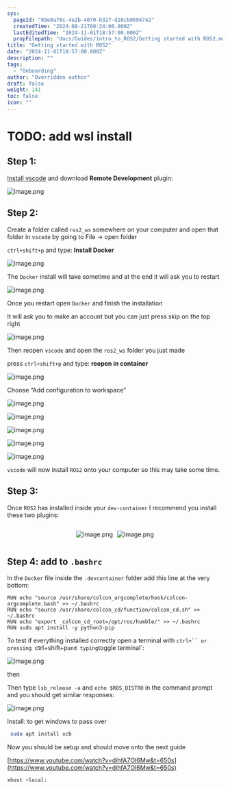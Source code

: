 ```yaml
---
sys:
  pageId: "89e0a78c-4e2b-4070-b327-d28cb0694742"
  createdTime: "2024-08-21T00:24:00.000Z"
  lastEditedTime: "2024-11-01T18:57:00.000Z"
  propFilepath: "docs/Guides/intro_to_ROS2/Getting started with ROS2.md"
title: "Getting started with ROS2"
date: "2024-11-01T18:57:00.000Z"
description: ""
tags:
  - "Onboarding"
author: "Overridden author"
draft: false
weight: 141
toc: false
icon: ""
---
```


# TODO: add wsl install

## Step 1:

[Install vscode](https://code.visualstudio.com/download) and download **Remote Development** plugin:

![image.png](https://prod-files-secure.s3.us-west-2.amazonaws.com/d518164a-d88e-44d1-a4ee-3adb3bd8bce0/efb52993-1881-4a40-b95e-6f020334f022/image.png?X-Amz-Algorithm=AWS4-HMAC-SHA256&X-Amz-Content-Sha256=UNSIGNED-PAYLOAD&X-Amz-Credential=ASIAZI2LB466YZ7GRXPR%2F20250316%2Fus-west-2%2Fs3%2Faws4_request&X-Amz-Date=20250316T070722Z&X-Amz-Expires=3600&X-Amz-Security-Token=IQoJb3JpZ2luX2VjEM%2F%2F%2F%2F%2F%2F%2F%2F%2F%2F%2FwEaCXVzLXdlc3QtMiJIMEYCIQDMYMLIkqODctXW2AtVoPCJTfE1YWfxjVWwVFOKmSly%2BQIhAKXzodp4xZRGJu6h7JM7VuUHT%2BQxbSqC3hPfZPfYfW9kKv8DCCgQABoMNjM3NDIzMTgzODA1IgzLoRKiJ332Csf3s8Uq3APf%2F00LJ5U%2F3YxQCceJWN8PaxMHjMnvrEvl7epBlVr7TfXGPdL9aZE1y3GSLGrBFDx6zNCi859jn555IL2SFxRegxZaoOQ05Nl4LbMvsOhIuS1SSfTRvJhcuTyDlUnIBImRmnNBCKuEfnZo%2BhlMYM0FjaoyI%2BQ65jlvuNM4m8U034%2BdOloh2Mp46DgkMsFv3XIhKWBo8xCPu7ix%2F1lOZTDVUIzwPOYRDnJOyScUhZtAISyclX9kP3oWltSOfUrpyuPCRArnA8Vwu4Z0dlIbhl493pkK9uFB5q46Qed3%2BAHDwbAKYG%2FHUSXDDYa7pY845lbOmGzr91z9rKwdjkE%2BKrGaTNf5Wt%2Fqw2i6RI%2FUZcisiBeSkJJ2ROnGBFU6sH9FHmQx%2B8odWSbFT%2Bw5J92aW8uv3GWZgFn%2Bz7YRme11%2FPHcwFaECfTFXO37647mf3R6npxgfB4MeE3v50jhIbGf65xs0Lq7VgrFHpRxShxUA5hJXVsDsMtKog1hb01yutT0vVYmOcf9e7P3c8mgkk%2Fcptn%2BqlPViQNV6S7ZGNFeSBqwQ3YL2a3%2F4EF93jDC2fLKvVjJBMrwDjdg0c%2BL8Rl32U9eQp00VRoyiZzKui%2ByuU%2BuNyoP7w5%2FmsX3GJdfRTCu6tm%2BBjqkAcFn077O2ykM2c573yWSvexln%2Bwa9k5G%2BmD2dBJviBYYkNy5JeO0eHG2tNLHj%2FGnBuMGTA6L4LCc4zi%2BJABPfBNtHIxTlyrfFLD4%2Bcs2uSAGTdb%2BhSCZa6BtyPtgG%2FqTgjSG85LC%2F%2F1uZYbqWvmY2bNexUnuuI87Pt%2FToYcKC%2B6NGr8bWNu1SeII7O%2F5r%2BWkuO3hxQ6ieYqqJMUKqgyB8hNJoKh6&X-Amz-Signature=7ff3ee682d597a290e577877bcb64f68afc5e52a803c6f485b6a138c181ae7a8&X-Amz-SignedHeaders=host&x-id=GetObject)

## Step 2:

Create a folder called `ros2_ws` somewhere on your computer and open that folder in `vscode` by going to File → open folder 

`ctrl+shift+p` and type: **Install Docker**

![image.png](https://prod-files-secure.s3.us-west-2.amazonaws.com/d518164a-d88e-44d1-a4ee-3adb3bd8bce0/2269dc0e-1cd5-47ff-bceb-c04ad9b2eab0/image.png?X-Amz-Algorithm=AWS4-HMAC-SHA256&X-Amz-Content-Sha256=UNSIGNED-PAYLOAD&X-Amz-Credential=ASIAZI2LB466YZ7GRXPR%2F20250316%2Fus-west-2%2Fs3%2Faws4_request&X-Amz-Date=20250316T070722Z&X-Amz-Expires=3600&X-Amz-Security-Token=IQoJb3JpZ2luX2VjEM%2F%2F%2F%2F%2F%2F%2F%2F%2F%2F%2FwEaCXVzLXdlc3QtMiJIMEYCIQDMYMLIkqODctXW2AtVoPCJTfE1YWfxjVWwVFOKmSly%2BQIhAKXzodp4xZRGJu6h7JM7VuUHT%2BQxbSqC3hPfZPfYfW9kKv8DCCgQABoMNjM3NDIzMTgzODA1IgzLoRKiJ332Csf3s8Uq3APf%2F00LJ5U%2F3YxQCceJWN8PaxMHjMnvrEvl7epBlVr7TfXGPdL9aZE1y3GSLGrBFDx6zNCi859jn555IL2SFxRegxZaoOQ05Nl4LbMvsOhIuS1SSfTRvJhcuTyDlUnIBImRmnNBCKuEfnZo%2BhlMYM0FjaoyI%2BQ65jlvuNM4m8U034%2BdOloh2Mp46DgkMsFv3XIhKWBo8xCPu7ix%2F1lOZTDVUIzwPOYRDnJOyScUhZtAISyclX9kP3oWltSOfUrpyuPCRArnA8Vwu4Z0dlIbhl493pkK9uFB5q46Qed3%2BAHDwbAKYG%2FHUSXDDYa7pY845lbOmGzr91z9rKwdjkE%2BKrGaTNf5Wt%2Fqw2i6RI%2FUZcisiBeSkJJ2ROnGBFU6sH9FHmQx%2B8odWSbFT%2Bw5J92aW8uv3GWZgFn%2Bz7YRme11%2FPHcwFaECfTFXO37647mf3R6npxgfB4MeE3v50jhIbGf65xs0Lq7VgrFHpRxShxUA5hJXVsDsMtKog1hb01yutT0vVYmOcf9e7P3c8mgkk%2Fcptn%2BqlPViQNV6S7ZGNFeSBqwQ3YL2a3%2F4EF93jDC2fLKvVjJBMrwDjdg0c%2BL8Rl32U9eQp00VRoyiZzKui%2ByuU%2BuNyoP7w5%2FmsX3GJdfRTCu6tm%2BBjqkAcFn077O2ykM2c573yWSvexln%2Bwa9k5G%2BmD2dBJviBYYkNy5JeO0eHG2tNLHj%2FGnBuMGTA6L4LCc4zi%2BJABPfBNtHIxTlyrfFLD4%2Bcs2uSAGTdb%2BhSCZa6BtyPtgG%2FqTgjSG85LC%2F%2F1uZYbqWvmY2bNexUnuuI87Pt%2FToYcKC%2B6NGr8bWNu1SeII7O%2F5r%2BWkuO3hxQ6ieYqqJMUKqgyB8hNJoKh6&X-Amz-Signature=e991b84b8175ca4d4c2778e74309f806a2b7916bad2ed8b40989371cc6c888c8&X-Amz-SignedHeaders=host&x-id=GetObject)

The `Docker` install will take sometime and at the end it will ask you to restart

![image.png](https://prod-files-secure.s3.us-west-2.amazonaws.com/d518164a-d88e-44d1-a4ee-3adb3bd8bce0/ed233f78-be33-4b1f-b89c-9c346c0e961e/image.png?X-Amz-Algorithm=AWS4-HMAC-SHA256&X-Amz-Content-Sha256=UNSIGNED-PAYLOAD&X-Amz-Credential=ASIAZI2LB466YZ7GRXPR%2F20250316%2Fus-west-2%2Fs3%2Faws4_request&X-Amz-Date=20250316T070722Z&X-Amz-Expires=3600&X-Amz-Security-Token=IQoJb3JpZ2luX2VjEM%2F%2F%2F%2F%2F%2F%2F%2F%2F%2F%2FwEaCXVzLXdlc3QtMiJIMEYCIQDMYMLIkqODctXW2AtVoPCJTfE1YWfxjVWwVFOKmSly%2BQIhAKXzodp4xZRGJu6h7JM7VuUHT%2BQxbSqC3hPfZPfYfW9kKv8DCCgQABoMNjM3NDIzMTgzODA1IgzLoRKiJ332Csf3s8Uq3APf%2F00LJ5U%2F3YxQCceJWN8PaxMHjMnvrEvl7epBlVr7TfXGPdL9aZE1y3GSLGrBFDx6zNCi859jn555IL2SFxRegxZaoOQ05Nl4LbMvsOhIuS1SSfTRvJhcuTyDlUnIBImRmnNBCKuEfnZo%2BhlMYM0FjaoyI%2BQ65jlvuNM4m8U034%2BdOloh2Mp46DgkMsFv3XIhKWBo8xCPu7ix%2F1lOZTDVUIzwPOYRDnJOyScUhZtAISyclX9kP3oWltSOfUrpyuPCRArnA8Vwu4Z0dlIbhl493pkK9uFB5q46Qed3%2BAHDwbAKYG%2FHUSXDDYa7pY845lbOmGzr91z9rKwdjkE%2BKrGaTNf5Wt%2Fqw2i6RI%2FUZcisiBeSkJJ2ROnGBFU6sH9FHmQx%2B8odWSbFT%2Bw5J92aW8uv3GWZgFn%2Bz7YRme11%2FPHcwFaECfTFXO37647mf3R6npxgfB4MeE3v50jhIbGf65xs0Lq7VgrFHpRxShxUA5hJXVsDsMtKog1hb01yutT0vVYmOcf9e7P3c8mgkk%2Fcptn%2BqlPViQNV6S7ZGNFeSBqwQ3YL2a3%2F4EF93jDC2fLKvVjJBMrwDjdg0c%2BL8Rl32U9eQp00VRoyiZzKui%2ByuU%2BuNyoP7w5%2FmsX3GJdfRTCu6tm%2BBjqkAcFn077O2ykM2c573yWSvexln%2Bwa9k5G%2BmD2dBJviBYYkNy5JeO0eHG2tNLHj%2FGnBuMGTA6L4LCc4zi%2BJABPfBNtHIxTlyrfFLD4%2Bcs2uSAGTdb%2BhSCZa6BtyPtgG%2FqTgjSG85LC%2F%2F1uZYbqWvmY2bNexUnuuI87Pt%2FToYcKC%2B6NGr8bWNu1SeII7O%2F5r%2BWkuO3hxQ6ieYqqJMUKqgyB8hNJoKh6&X-Amz-Signature=30bda24a23cbf58bbb652986d218d50da660386ff889b3cc9d47ec821fef6b38&X-Amz-SignedHeaders=host&x-id=GetObject)

Once you restart open `Docker` and finish the installation

It will ask you to make an account but you can just press skip on the top right

![image.png](https://prod-files-secure.s3.us-west-2.amazonaws.com/d518164a-d88e-44d1-a4ee-3adb3bd8bce0/21010ad9-1659-4fd9-9f59-9932a09b2a3d/image.png?X-Amz-Algorithm=AWS4-HMAC-SHA256&X-Amz-Content-Sha256=UNSIGNED-PAYLOAD&X-Amz-Credential=ASIAZI2LB466YZ7GRXPR%2F20250316%2Fus-west-2%2Fs3%2Faws4_request&X-Amz-Date=20250316T070722Z&X-Amz-Expires=3600&X-Amz-Security-Token=IQoJb3JpZ2luX2VjEM%2F%2F%2F%2F%2F%2F%2F%2F%2F%2F%2FwEaCXVzLXdlc3QtMiJIMEYCIQDMYMLIkqODctXW2AtVoPCJTfE1YWfxjVWwVFOKmSly%2BQIhAKXzodp4xZRGJu6h7JM7VuUHT%2BQxbSqC3hPfZPfYfW9kKv8DCCgQABoMNjM3NDIzMTgzODA1IgzLoRKiJ332Csf3s8Uq3APf%2F00LJ5U%2F3YxQCceJWN8PaxMHjMnvrEvl7epBlVr7TfXGPdL9aZE1y3GSLGrBFDx6zNCi859jn555IL2SFxRegxZaoOQ05Nl4LbMvsOhIuS1SSfTRvJhcuTyDlUnIBImRmnNBCKuEfnZo%2BhlMYM0FjaoyI%2BQ65jlvuNM4m8U034%2BdOloh2Mp46DgkMsFv3XIhKWBo8xCPu7ix%2F1lOZTDVUIzwPOYRDnJOyScUhZtAISyclX9kP3oWltSOfUrpyuPCRArnA8Vwu4Z0dlIbhl493pkK9uFB5q46Qed3%2BAHDwbAKYG%2FHUSXDDYa7pY845lbOmGzr91z9rKwdjkE%2BKrGaTNf5Wt%2Fqw2i6RI%2FUZcisiBeSkJJ2ROnGBFU6sH9FHmQx%2B8odWSbFT%2Bw5J92aW8uv3GWZgFn%2Bz7YRme11%2FPHcwFaECfTFXO37647mf3R6npxgfB4MeE3v50jhIbGf65xs0Lq7VgrFHpRxShxUA5hJXVsDsMtKog1hb01yutT0vVYmOcf9e7P3c8mgkk%2Fcptn%2BqlPViQNV6S7ZGNFeSBqwQ3YL2a3%2F4EF93jDC2fLKvVjJBMrwDjdg0c%2BL8Rl32U9eQp00VRoyiZzKui%2ByuU%2BuNyoP7w5%2FmsX3GJdfRTCu6tm%2BBjqkAcFn077O2ykM2c573yWSvexln%2Bwa9k5G%2BmD2dBJviBYYkNy5JeO0eHG2tNLHj%2FGnBuMGTA6L4LCc4zi%2BJABPfBNtHIxTlyrfFLD4%2Bcs2uSAGTdb%2BhSCZa6BtyPtgG%2FqTgjSG85LC%2F%2F1uZYbqWvmY2bNexUnuuI87Pt%2FToYcKC%2B6NGr8bWNu1SeII7O%2F5r%2BWkuO3hxQ6ieYqqJMUKqgyB8hNJoKh6&X-Amz-Signature=7b62703216e9767ad8fb0fb7e3051e4d1c2ff5634ed89eb0cefe33b3a7bac115&X-Amz-SignedHeaders=host&x-id=GetObject)

Then reopen `vscode` and open the `ros2_ws` folder you just made

press `ctrl+shift+p` and type: **reopen in container**

![image.png](https://prod-files-secure.s3.us-west-2.amazonaws.com/d518164a-d88e-44d1-a4ee-3adb3bd8bce0/4e93b8c2-41ad-488c-8095-c74205196118/image.png?X-Amz-Algorithm=AWS4-HMAC-SHA256&X-Amz-Content-Sha256=UNSIGNED-PAYLOAD&X-Amz-Credential=ASIAZI2LB466YZ7GRXPR%2F20250316%2Fus-west-2%2Fs3%2Faws4_request&X-Amz-Date=20250316T070722Z&X-Amz-Expires=3600&X-Amz-Security-Token=IQoJb3JpZ2luX2VjEM%2F%2F%2F%2F%2F%2F%2F%2F%2F%2F%2FwEaCXVzLXdlc3QtMiJIMEYCIQDMYMLIkqODctXW2AtVoPCJTfE1YWfxjVWwVFOKmSly%2BQIhAKXzodp4xZRGJu6h7JM7VuUHT%2BQxbSqC3hPfZPfYfW9kKv8DCCgQABoMNjM3NDIzMTgzODA1IgzLoRKiJ332Csf3s8Uq3APf%2F00LJ5U%2F3YxQCceJWN8PaxMHjMnvrEvl7epBlVr7TfXGPdL9aZE1y3GSLGrBFDx6zNCi859jn555IL2SFxRegxZaoOQ05Nl4LbMvsOhIuS1SSfTRvJhcuTyDlUnIBImRmnNBCKuEfnZo%2BhlMYM0FjaoyI%2BQ65jlvuNM4m8U034%2BdOloh2Mp46DgkMsFv3XIhKWBo8xCPu7ix%2F1lOZTDVUIzwPOYRDnJOyScUhZtAISyclX9kP3oWltSOfUrpyuPCRArnA8Vwu4Z0dlIbhl493pkK9uFB5q46Qed3%2BAHDwbAKYG%2FHUSXDDYa7pY845lbOmGzr91z9rKwdjkE%2BKrGaTNf5Wt%2Fqw2i6RI%2FUZcisiBeSkJJ2ROnGBFU6sH9FHmQx%2B8odWSbFT%2Bw5J92aW8uv3GWZgFn%2Bz7YRme11%2FPHcwFaECfTFXO37647mf3R6npxgfB4MeE3v50jhIbGf65xs0Lq7VgrFHpRxShxUA5hJXVsDsMtKog1hb01yutT0vVYmOcf9e7P3c8mgkk%2Fcptn%2BqlPViQNV6S7ZGNFeSBqwQ3YL2a3%2F4EF93jDC2fLKvVjJBMrwDjdg0c%2BL8Rl32U9eQp00VRoyiZzKui%2ByuU%2BuNyoP7w5%2FmsX3GJdfRTCu6tm%2BBjqkAcFn077O2ykM2c573yWSvexln%2Bwa9k5G%2BmD2dBJviBYYkNy5JeO0eHG2tNLHj%2FGnBuMGTA6L4LCc4zi%2BJABPfBNtHIxTlyrfFLD4%2Bcs2uSAGTdb%2BhSCZa6BtyPtgG%2FqTgjSG85LC%2F%2F1uZYbqWvmY2bNexUnuuI87Pt%2FToYcKC%2B6NGr8bWNu1SeII7O%2F5r%2BWkuO3hxQ6ieYqqJMUKqgyB8hNJoKh6&X-Amz-Signature=0661d7869b4cfce22e14c3afd13f29b0184103a3d131dd63655ea414518a1c85&X-Amz-SignedHeaders=host&x-id=GetObject)

Choose “Add configuration to workspace”

![image.png](https://prod-files-secure.s3.us-west-2.amazonaws.com/d518164a-d88e-44d1-a4ee-3adb3bd8bce0/9560b282-5060-4989-ba37-97e7b2c22476/image.png?X-Amz-Algorithm=AWS4-HMAC-SHA256&X-Amz-Content-Sha256=UNSIGNED-PAYLOAD&X-Amz-Credential=ASIAZI2LB466YZ7GRXPR%2F20250316%2Fus-west-2%2Fs3%2Faws4_request&X-Amz-Date=20250316T070722Z&X-Amz-Expires=3600&X-Amz-Security-Token=IQoJb3JpZ2luX2VjEM%2F%2F%2F%2F%2F%2F%2F%2F%2F%2F%2FwEaCXVzLXdlc3QtMiJIMEYCIQDMYMLIkqODctXW2AtVoPCJTfE1YWfxjVWwVFOKmSly%2BQIhAKXzodp4xZRGJu6h7JM7VuUHT%2BQxbSqC3hPfZPfYfW9kKv8DCCgQABoMNjM3NDIzMTgzODA1IgzLoRKiJ332Csf3s8Uq3APf%2F00LJ5U%2F3YxQCceJWN8PaxMHjMnvrEvl7epBlVr7TfXGPdL9aZE1y3GSLGrBFDx6zNCi859jn555IL2SFxRegxZaoOQ05Nl4LbMvsOhIuS1SSfTRvJhcuTyDlUnIBImRmnNBCKuEfnZo%2BhlMYM0FjaoyI%2BQ65jlvuNM4m8U034%2BdOloh2Mp46DgkMsFv3XIhKWBo8xCPu7ix%2F1lOZTDVUIzwPOYRDnJOyScUhZtAISyclX9kP3oWltSOfUrpyuPCRArnA8Vwu4Z0dlIbhl493pkK9uFB5q46Qed3%2BAHDwbAKYG%2FHUSXDDYa7pY845lbOmGzr91z9rKwdjkE%2BKrGaTNf5Wt%2Fqw2i6RI%2FUZcisiBeSkJJ2ROnGBFU6sH9FHmQx%2B8odWSbFT%2Bw5J92aW8uv3GWZgFn%2Bz7YRme11%2FPHcwFaECfTFXO37647mf3R6npxgfB4MeE3v50jhIbGf65xs0Lq7VgrFHpRxShxUA5hJXVsDsMtKog1hb01yutT0vVYmOcf9e7P3c8mgkk%2Fcptn%2BqlPViQNV6S7ZGNFeSBqwQ3YL2a3%2F4EF93jDC2fLKvVjJBMrwDjdg0c%2BL8Rl32U9eQp00VRoyiZzKui%2ByuU%2BuNyoP7w5%2FmsX3GJdfRTCu6tm%2BBjqkAcFn077O2ykM2c573yWSvexln%2Bwa9k5G%2BmD2dBJviBYYkNy5JeO0eHG2tNLHj%2FGnBuMGTA6L4LCc4zi%2BJABPfBNtHIxTlyrfFLD4%2Bcs2uSAGTdb%2BhSCZa6BtyPtgG%2FqTgjSG85LC%2F%2F1uZYbqWvmY2bNexUnuuI87Pt%2FToYcKC%2B6NGr8bWNu1SeII7O%2F5r%2BWkuO3hxQ6ieYqqJMUKqgyB8hNJoKh6&X-Amz-Signature=f72894cc57386498f4e436563287c2bbf1d6514018e9e118d3fcde28e2af2b36&X-Amz-SignedHeaders=host&x-id=GetObject)

![image.png](https://prod-files-secure.s3.us-west-2.amazonaws.com/d518164a-d88e-44d1-a4ee-3adb3bd8bce0/2ee63f81-886b-48e8-a553-dc6e5eac99e4/image.png?X-Amz-Algorithm=AWS4-HMAC-SHA256&X-Amz-Content-Sha256=UNSIGNED-PAYLOAD&X-Amz-Credential=ASIAZI2LB466YZ7GRXPR%2F20250316%2Fus-west-2%2Fs3%2Faws4_request&X-Amz-Date=20250316T070722Z&X-Amz-Expires=3600&X-Amz-Security-Token=IQoJb3JpZ2luX2VjEM%2F%2F%2F%2F%2F%2F%2F%2F%2F%2F%2FwEaCXVzLXdlc3QtMiJIMEYCIQDMYMLIkqODctXW2AtVoPCJTfE1YWfxjVWwVFOKmSly%2BQIhAKXzodp4xZRGJu6h7JM7VuUHT%2BQxbSqC3hPfZPfYfW9kKv8DCCgQABoMNjM3NDIzMTgzODA1IgzLoRKiJ332Csf3s8Uq3APf%2F00LJ5U%2F3YxQCceJWN8PaxMHjMnvrEvl7epBlVr7TfXGPdL9aZE1y3GSLGrBFDx6zNCi859jn555IL2SFxRegxZaoOQ05Nl4LbMvsOhIuS1SSfTRvJhcuTyDlUnIBImRmnNBCKuEfnZo%2BhlMYM0FjaoyI%2BQ65jlvuNM4m8U034%2BdOloh2Mp46DgkMsFv3XIhKWBo8xCPu7ix%2F1lOZTDVUIzwPOYRDnJOyScUhZtAISyclX9kP3oWltSOfUrpyuPCRArnA8Vwu4Z0dlIbhl493pkK9uFB5q46Qed3%2BAHDwbAKYG%2FHUSXDDYa7pY845lbOmGzr91z9rKwdjkE%2BKrGaTNf5Wt%2Fqw2i6RI%2FUZcisiBeSkJJ2ROnGBFU6sH9FHmQx%2B8odWSbFT%2Bw5J92aW8uv3GWZgFn%2Bz7YRme11%2FPHcwFaECfTFXO37647mf3R6npxgfB4MeE3v50jhIbGf65xs0Lq7VgrFHpRxShxUA5hJXVsDsMtKog1hb01yutT0vVYmOcf9e7P3c8mgkk%2Fcptn%2BqlPViQNV6S7ZGNFeSBqwQ3YL2a3%2F4EF93jDC2fLKvVjJBMrwDjdg0c%2BL8Rl32U9eQp00VRoyiZzKui%2ByuU%2BuNyoP7w5%2FmsX3GJdfRTCu6tm%2BBjqkAcFn077O2ykM2c573yWSvexln%2Bwa9k5G%2BmD2dBJviBYYkNy5JeO0eHG2tNLHj%2FGnBuMGTA6L4LCc4zi%2BJABPfBNtHIxTlyrfFLD4%2Bcs2uSAGTdb%2BhSCZa6BtyPtgG%2FqTgjSG85LC%2F%2F1uZYbqWvmY2bNexUnuuI87Pt%2FToYcKC%2B6NGr8bWNu1SeII7O%2F5r%2BWkuO3hxQ6ieYqqJMUKqgyB8hNJoKh6&X-Amz-Signature=9ec811e3bee60044dc67679bafe4dc79576d8c78d99e2edd883eb13cabb44b57&X-Amz-SignedHeaders=host&x-id=GetObject)

![image.png](https://prod-files-secure.s3.us-west-2.amazonaws.com/d518164a-d88e-44d1-a4ee-3adb3bd8bce0/ae1580b2-b048-407e-aed9-b584224a7a04/image.png?X-Amz-Algorithm=AWS4-HMAC-SHA256&X-Amz-Content-Sha256=UNSIGNED-PAYLOAD&X-Amz-Credential=ASIAZI2LB466YZ7GRXPR%2F20250316%2Fus-west-2%2Fs3%2Faws4_request&X-Amz-Date=20250316T070722Z&X-Amz-Expires=3600&X-Amz-Security-Token=IQoJb3JpZ2luX2VjEM%2F%2F%2F%2F%2F%2F%2F%2F%2F%2F%2FwEaCXVzLXdlc3QtMiJIMEYCIQDMYMLIkqODctXW2AtVoPCJTfE1YWfxjVWwVFOKmSly%2BQIhAKXzodp4xZRGJu6h7JM7VuUHT%2BQxbSqC3hPfZPfYfW9kKv8DCCgQABoMNjM3NDIzMTgzODA1IgzLoRKiJ332Csf3s8Uq3APf%2F00LJ5U%2F3YxQCceJWN8PaxMHjMnvrEvl7epBlVr7TfXGPdL9aZE1y3GSLGrBFDx6zNCi859jn555IL2SFxRegxZaoOQ05Nl4LbMvsOhIuS1SSfTRvJhcuTyDlUnIBImRmnNBCKuEfnZo%2BhlMYM0FjaoyI%2BQ65jlvuNM4m8U034%2BdOloh2Mp46DgkMsFv3XIhKWBo8xCPu7ix%2F1lOZTDVUIzwPOYRDnJOyScUhZtAISyclX9kP3oWltSOfUrpyuPCRArnA8Vwu4Z0dlIbhl493pkK9uFB5q46Qed3%2BAHDwbAKYG%2FHUSXDDYa7pY845lbOmGzr91z9rKwdjkE%2BKrGaTNf5Wt%2Fqw2i6RI%2FUZcisiBeSkJJ2ROnGBFU6sH9FHmQx%2B8odWSbFT%2Bw5J92aW8uv3GWZgFn%2Bz7YRme11%2FPHcwFaECfTFXO37647mf3R6npxgfB4MeE3v50jhIbGf65xs0Lq7VgrFHpRxShxUA5hJXVsDsMtKog1hb01yutT0vVYmOcf9e7P3c8mgkk%2Fcptn%2BqlPViQNV6S7ZGNFeSBqwQ3YL2a3%2F4EF93jDC2fLKvVjJBMrwDjdg0c%2BL8Rl32U9eQp00VRoyiZzKui%2ByuU%2BuNyoP7w5%2FmsX3GJdfRTCu6tm%2BBjqkAcFn077O2ykM2c573yWSvexln%2Bwa9k5G%2BmD2dBJviBYYkNy5JeO0eHG2tNLHj%2FGnBuMGTA6L4LCc4zi%2BJABPfBNtHIxTlyrfFLD4%2Bcs2uSAGTdb%2BhSCZa6BtyPtgG%2FqTgjSG85LC%2F%2F1uZYbqWvmY2bNexUnuuI87Pt%2FToYcKC%2B6NGr8bWNu1SeII7O%2F5r%2BWkuO3hxQ6ieYqqJMUKqgyB8hNJoKh6&X-Amz-Signature=93b02b7a23ac2b08a3504e293c9934a1a69f0540ce2667097a6418b0bb5e6447&X-Amz-SignedHeaders=host&x-id=GetObject)

![image.png](https://prod-files-secure.s3.us-west-2.amazonaws.com/d518164a-d88e-44d1-a4ee-3adb3bd8bce0/53255b28-f75e-430f-b9e3-c0ac8577e42b/image.png?X-Amz-Algorithm=AWS4-HMAC-SHA256&X-Amz-Content-Sha256=UNSIGNED-PAYLOAD&X-Amz-Credential=ASIAZI2LB466YZ7GRXPR%2F20250316%2Fus-west-2%2Fs3%2Faws4_request&X-Amz-Date=20250316T070722Z&X-Amz-Expires=3600&X-Amz-Security-Token=IQoJb3JpZ2luX2VjEM%2F%2F%2F%2F%2F%2F%2F%2F%2F%2F%2FwEaCXVzLXdlc3QtMiJIMEYCIQDMYMLIkqODctXW2AtVoPCJTfE1YWfxjVWwVFOKmSly%2BQIhAKXzodp4xZRGJu6h7JM7VuUHT%2BQxbSqC3hPfZPfYfW9kKv8DCCgQABoMNjM3NDIzMTgzODA1IgzLoRKiJ332Csf3s8Uq3APf%2F00LJ5U%2F3YxQCceJWN8PaxMHjMnvrEvl7epBlVr7TfXGPdL9aZE1y3GSLGrBFDx6zNCi859jn555IL2SFxRegxZaoOQ05Nl4LbMvsOhIuS1SSfTRvJhcuTyDlUnIBImRmnNBCKuEfnZo%2BhlMYM0FjaoyI%2BQ65jlvuNM4m8U034%2BdOloh2Mp46DgkMsFv3XIhKWBo8xCPu7ix%2F1lOZTDVUIzwPOYRDnJOyScUhZtAISyclX9kP3oWltSOfUrpyuPCRArnA8Vwu4Z0dlIbhl493pkK9uFB5q46Qed3%2BAHDwbAKYG%2FHUSXDDYa7pY845lbOmGzr91z9rKwdjkE%2BKrGaTNf5Wt%2Fqw2i6RI%2FUZcisiBeSkJJ2ROnGBFU6sH9FHmQx%2B8odWSbFT%2Bw5J92aW8uv3GWZgFn%2Bz7YRme11%2FPHcwFaECfTFXO37647mf3R6npxgfB4MeE3v50jhIbGf65xs0Lq7VgrFHpRxShxUA5hJXVsDsMtKog1hb01yutT0vVYmOcf9e7P3c8mgkk%2Fcptn%2BqlPViQNV6S7ZGNFeSBqwQ3YL2a3%2F4EF93jDC2fLKvVjJBMrwDjdg0c%2BL8Rl32U9eQp00VRoyiZzKui%2ByuU%2BuNyoP7w5%2FmsX3GJdfRTCu6tm%2BBjqkAcFn077O2ykM2c573yWSvexln%2Bwa9k5G%2BmD2dBJviBYYkNy5JeO0eHG2tNLHj%2FGnBuMGTA6L4LCc4zi%2BJABPfBNtHIxTlyrfFLD4%2Bcs2uSAGTdb%2BhSCZa6BtyPtgG%2FqTgjSG85LC%2F%2F1uZYbqWvmY2bNexUnuuI87Pt%2FToYcKC%2B6NGr8bWNu1SeII7O%2F5r%2BWkuO3hxQ6ieYqqJMUKqgyB8hNJoKh6&X-Amz-Signature=f1fee73092e4805139c7c9dab91913ae17e800855ab11799f6150d3169c2c0f9&X-Amz-SignedHeaders=host&x-id=GetObject)

![image.png](https://prod-files-secure.s3.us-west-2.amazonaws.com/d518164a-d88e-44d1-a4ee-3adb3bd8bce0/7c562767-5af9-4ffb-97d1-327bcdf4ee00/image.png?X-Amz-Algorithm=AWS4-HMAC-SHA256&X-Amz-Content-Sha256=UNSIGNED-PAYLOAD&X-Amz-Credential=ASIAZI2LB466YZ7GRXPR%2F20250316%2Fus-west-2%2Fs3%2Faws4_request&X-Amz-Date=20250316T070722Z&X-Amz-Expires=3600&X-Amz-Security-Token=IQoJb3JpZ2luX2VjEM%2F%2F%2F%2F%2F%2F%2F%2F%2F%2F%2FwEaCXVzLXdlc3QtMiJIMEYCIQDMYMLIkqODctXW2AtVoPCJTfE1YWfxjVWwVFOKmSly%2BQIhAKXzodp4xZRGJu6h7JM7VuUHT%2BQxbSqC3hPfZPfYfW9kKv8DCCgQABoMNjM3NDIzMTgzODA1IgzLoRKiJ332Csf3s8Uq3APf%2F00LJ5U%2F3YxQCceJWN8PaxMHjMnvrEvl7epBlVr7TfXGPdL9aZE1y3GSLGrBFDx6zNCi859jn555IL2SFxRegxZaoOQ05Nl4LbMvsOhIuS1SSfTRvJhcuTyDlUnIBImRmnNBCKuEfnZo%2BhlMYM0FjaoyI%2BQ65jlvuNM4m8U034%2BdOloh2Mp46DgkMsFv3XIhKWBo8xCPu7ix%2F1lOZTDVUIzwPOYRDnJOyScUhZtAISyclX9kP3oWltSOfUrpyuPCRArnA8Vwu4Z0dlIbhl493pkK9uFB5q46Qed3%2BAHDwbAKYG%2FHUSXDDYa7pY845lbOmGzr91z9rKwdjkE%2BKrGaTNf5Wt%2Fqw2i6RI%2FUZcisiBeSkJJ2ROnGBFU6sH9FHmQx%2B8odWSbFT%2Bw5J92aW8uv3GWZgFn%2Bz7YRme11%2FPHcwFaECfTFXO37647mf3R6npxgfB4MeE3v50jhIbGf65xs0Lq7VgrFHpRxShxUA5hJXVsDsMtKog1hb01yutT0vVYmOcf9e7P3c8mgkk%2Fcptn%2BqlPViQNV6S7ZGNFeSBqwQ3YL2a3%2F4EF93jDC2fLKvVjJBMrwDjdg0c%2BL8Rl32U9eQp00VRoyiZzKui%2ByuU%2BuNyoP7w5%2FmsX3GJdfRTCu6tm%2BBjqkAcFn077O2ykM2c573yWSvexln%2Bwa9k5G%2BmD2dBJviBYYkNy5JeO0eHG2tNLHj%2FGnBuMGTA6L4LCc4zi%2BJABPfBNtHIxTlyrfFLD4%2Bcs2uSAGTdb%2BhSCZa6BtyPtgG%2FqTgjSG85LC%2F%2F1uZYbqWvmY2bNexUnuuI87Pt%2FToYcKC%2B6NGr8bWNu1SeII7O%2F5r%2BWkuO3hxQ6ieYqqJMUKqgyB8hNJoKh6&X-Amz-Signature=7833ee1576872de8cccb06b7bb4622ecf7ec21e7a90d4d3963323a9bc7eab94d&X-Amz-SignedHeaders=host&x-id=GetObject)

`vscode` will now install `ROS2` onto your computer so this may take some time.

## Step 3:

Once `ROS2` has installed inside your `dev-container` I recommend you install these two plugins:

<div style="display: flex;flex-direction: row; column-gap:10px; max-width: 630px;justify-content: center;">
<div>

![image.png](https://prod-files-secure.s3.us-west-2.amazonaws.com/d518164a-d88e-44d1-a4ee-3adb3bd8bce0/3fc3d550-5a54-4ba1-ba6b-faa01cdb7369/image.png?X-Amz-Algorithm=AWS4-HMAC-SHA256&X-Amz-Content-Sha256=UNSIGNED-PAYLOAD&X-Amz-Credential=ASIAZI2LB466RTIUMYUU%2F20250316%2Fus-west-2%2Fs3%2Faws4_request&X-Amz-Date=20250316T070725Z&X-Amz-Expires=3600&X-Amz-Security-Token=IQoJb3JpZ2luX2VjEM%2F%2F%2F%2F%2F%2F%2F%2F%2F%2F%2FwEaCXVzLXdlc3QtMiJHMEUCIQCHnJchMuotoSugXut3Kfyj%2F5ZQu1J7C1IPtSE9tTl%2F3wIgVQI40PXebJqMB%2BoB8fOLeYAKjCK4OKFCttNhWNytqWAq%2FwMIKBAAGgw2Mzc0MjMxODM4MDUiDHDoxBUdn1cpNah4hyrcAx5nlXl7Lue%2B1tbM7bDdnaxqqkIkIg0J2lbqACrHUHbreZH%2Fnvc%2BEjpKNvP97s3srINv%2F7ukV1dXaNgcJ15sK0tLE0130T2%2B9pTQECTZak745h9%2Fxv%2FA18kUOhRV8js%2F2vgrjosa7OREL6i%2F4j9tip4ZEeiw8YG1tGol%2BaCYmRVCQvLseL4FycWzWyEnsnJBj7XYnMPeBzpLt1rwN41v42jZDqrWgmkVg4l6uPgtfVVF3%2BX%2F%2F3M22eKe%2B9WrOUqLpoy7n6riKUA9tEzwOY60iC4ef%2Fl82RMaSWXxFz1JJY1CNi4qWs3MpCZNIG5RbXvOydRlKKXNqsuiWGc61aiyZD5IP5hfCUPS93vzreIAk%2BUzPo7KWHvKKPme4kSTQSpTmu9FopyKoE26tdGSst6HrSB0jutDz2gevF60aFSXpX4QJx6kgezarLy1uPumXwd6kUPDeUU4GsA9RlpmvpEO92aqczSReuzAx0ESKsEEHsV9P%2Ftb8ZJj3k9tdhrA66elKXREZnrVDnpIgqkeDu5%2Fh9e40HNpdFE%2BjkIvGiTZxTvlxFtUPBJMZ7r4Y7mOMrrGatolM3gLapthAfE9UX3EfY5vYIIUA1rSYXm8u9MA6kgtZ0BBQdc3cgJZi7OHMNjq2b4GOqUBBi72Ch6iKV1hInRY0%2FVaHHm6wBMKWGiEgPPapm%2FcKjABX94FmBrtb4LSI2LaG6ltZF2DSKqokslhDHh41EOgQVBvLuC%2BIHHvPjXeai%2FGfOYWbEyRIk86Il4M5VRzMfUfB0f1Rzj0640tVeNYSr%2Bz0dJGpWyUqu6N8rDknMA80I7TpDIfTl4ep9iqudFqFvtizXUm%2FOiwH2P%2B4rF1o%2Bh5ESXRtNv9&X-Amz-Signature=cfe2c5f6c59d073f050ebfc9e1cbdefe93ac13c7ec94e06dae1d60bfe49b4963&X-Amz-SignedHeaders=host&x-id=GetObject)

</div>
<div>

![image.png](https://prod-files-secure.s3.us-west-2.amazonaws.com/d518164a-d88e-44d1-a4ee-3adb3bd8bce0/d994cc66-13c2-4093-a5a3-f84cf4601a82/image.png?X-Amz-Algorithm=AWS4-HMAC-SHA256&X-Amz-Content-Sha256=UNSIGNED-PAYLOAD&X-Amz-Credential=ASIAZI2LB466TEYLY7KC%2F20250316%2Fus-west-2%2Fs3%2Faws4_request&X-Amz-Date=20250316T070725Z&X-Amz-Expires=3600&X-Amz-Security-Token=IQoJb3JpZ2luX2VjEM%2F%2F%2F%2F%2F%2F%2F%2F%2F%2F%2FwEaCXVzLXdlc3QtMiJHMEUCIGbrsDxg%2Fju4jiXzgXkLJ3qcgzi7I1XNraZtI0IsFfTSAiEAwbgRWXxPp01PYVsVdyK7heQNnekfBBt2%2Bd%2BkGs9m3p0q%2FwMIKBAAGgw2Mzc0MjMxODM4MDUiDGuin%2FnzWU7K7ufARyrcAyjOEwVJQJALNUbyegXh0M0%2BgS%2Byjh54b81TBg4s4cglKFmXPHM7a%2FCsKr%2BWNARxgRL9IUWAW8rDUeeaKDJLKniLaYv7ajwF2829RWQtgj%2F7gNxXzOiOWRUnJY8VT5nEflIizaquHXdQrhkOdUz7W2Ao3zaO2R4MzmW3dKR%2BAprs4xi%2FWFjt3ZXFqx6wgqUj%2Fgva493BM3FWiJCxcFofvoKN7uGzPz3MRQ8wv8U86%2BGgDRu%2FCVm210ob8W6Bo8UVl2knbWkbByHHdVB1tahr4IH50YZAX8lMxWBy8PSFHUvorhgLETjIM%2BluGAUyDqXQ6EhtmJo0ZS5JIqcJkFqeFcAAC%2Bd2FNjisBgp4mu5r8PO3FN5St4uwK4sNpaqygHuP5Gpf6Ixep13SpUp892qgQdIcFSFaeKxN9dgljq3efc8ReIqXWyfCn7kHHtwpIy25GvSfTCV83wbnN%2BX5DuZrh50Yj7JJa8ehQHwbzQvp5C2lNv9c1NM%2BaeFEMMMWH1iyxRdHhhbon5412eB5Vu%2B9K1S8%2FF2boTujOuh4jIVDdFBhwpzK3wZKwyHyG%2F4qix%2BjsOwqhHM3Mf%2BVRi1vlfC2AYUVvu4PPdaermiTTAykWy4Unxl26H%2BBqoV1dyqMOfq2b4GOqUBMOZbzL2GIXfu%2FI8a36TLWXiA9H49u4yyeyjWhkCKaKQZC20evSKUGtKWM4Qdcx9oViNQ6c4mzVN8CaMnIkkq%2BxzCjT2aGYS2H%2Bn2VqzhJATbLZ15xGZ8kCGHSjXcaQdak3rK7hkmKWH7eCl0NlIDg6X4KT%2BhBgkas12NAMPQWcpD7Oh4zjCzrPdlOm%2BuZoXzuFPJb1HKrrLisS8ACtmrs983DJup&X-Amz-Signature=d6694e1867c9ad3d1fffdfc04f0aed8885636df65183fb77df0ff964ed6151f9&X-Amz-SignedHeaders=host&x-id=GetObject)

</div>
</div>

## Step 4: add to `.bashrc`

In the `Docker` file inside the `.devcontainer` folder add this line at the very bottom: 

```docker
RUN echo "source /usr/share/colcon_argcomplete/hook/colcon-argcomplete.bash" >> ~/.bashrc
RUN echo "source /usr/share/colcon_cd/function/colcon_cd.sh" >> ~/.bashrc
RUN echo "export _colcon_cd_root=/opt/ros/humble/" >> ~/.bashrc
RUN sudo apt install -y python3-pip 
```

To test if everything installed correctly open a terminal with `ctrl+`` or pressing `ctrl+shift+p` and typing `toggle terminal`:

![image.png](https://prod-files-secure.s3.us-west-2.amazonaws.com/d518164a-d88e-44d1-a4ee-3adb3bd8bce0/6a4943d8-b04e-4c02-9a58-775f3384d1a5/image.png?X-Amz-Algorithm=AWS4-HMAC-SHA256&X-Amz-Content-Sha256=UNSIGNED-PAYLOAD&X-Amz-Credential=ASIAZI2LB466YZ7GRXPR%2F20250316%2Fus-west-2%2Fs3%2Faws4_request&X-Amz-Date=20250316T070722Z&X-Amz-Expires=3600&X-Amz-Security-Token=IQoJb3JpZ2luX2VjEM%2F%2F%2F%2F%2F%2F%2F%2F%2F%2F%2FwEaCXVzLXdlc3QtMiJIMEYCIQDMYMLIkqODctXW2AtVoPCJTfE1YWfxjVWwVFOKmSly%2BQIhAKXzodp4xZRGJu6h7JM7VuUHT%2BQxbSqC3hPfZPfYfW9kKv8DCCgQABoMNjM3NDIzMTgzODA1IgzLoRKiJ332Csf3s8Uq3APf%2F00LJ5U%2F3YxQCceJWN8PaxMHjMnvrEvl7epBlVr7TfXGPdL9aZE1y3GSLGrBFDx6zNCi859jn555IL2SFxRegxZaoOQ05Nl4LbMvsOhIuS1SSfTRvJhcuTyDlUnIBImRmnNBCKuEfnZo%2BhlMYM0FjaoyI%2BQ65jlvuNM4m8U034%2BdOloh2Mp46DgkMsFv3XIhKWBo8xCPu7ix%2F1lOZTDVUIzwPOYRDnJOyScUhZtAISyclX9kP3oWltSOfUrpyuPCRArnA8Vwu4Z0dlIbhl493pkK9uFB5q46Qed3%2BAHDwbAKYG%2FHUSXDDYa7pY845lbOmGzr91z9rKwdjkE%2BKrGaTNf5Wt%2Fqw2i6RI%2FUZcisiBeSkJJ2ROnGBFU6sH9FHmQx%2B8odWSbFT%2Bw5J92aW8uv3GWZgFn%2Bz7YRme11%2FPHcwFaECfTFXO37647mf3R6npxgfB4MeE3v50jhIbGf65xs0Lq7VgrFHpRxShxUA5hJXVsDsMtKog1hb01yutT0vVYmOcf9e7P3c8mgkk%2Fcptn%2BqlPViQNV6S7ZGNFeSBqwQ3YL2a3%2F4EF93jDC2fLKvVjJBMrwDjdg0c%2BL8Rl32U9eQp00VRoyiZzKui%2ByuU%2BuNyoP7w5%2FmsX3GJdfRTCu6tm%2BBjqkAcFn077O2ykM2c573yWSvexln%2Bwa9k5G%2BmD2dBJviBYYkNy5JeO0eHG2tNLHj%2FGnBuMGTA6L4LCc4zi%2BJABPfBNtHIxTlyrfFLD4%2Bcs2uSAGTdb%2BhSCZa6BtyPtgG%2FqTgjSG85LC%2F%2F1uZYbqWvmY2bNexUnuuI87Pt%2FToYcKC%2B6NGr8bWNu1SeII7O%2F5r%2BWkuO3hxQ6ieYqqJMUKqgyB8hNJoKh6&X-Amz-Signature=0b63c58f85cdeda157ff35780c573aa2cdb998c884efe43099777aacb54da655&X-Amz-SignedHeaders=host&x-id=GetObject)

then 

Then type `lsb_release -a` and `echo $ROS_DISTRO` in the command prompt and you should get similar responses:

![image.png](https://prod-files-secure.s3.us-west-2.amazonaws.com/d518164a-d88e-44d1-a4ee-3adb3bd8bce0/3e635dec-a805-4e85-8b9e-d000e5b71a4e/image.png?X-Amz-Algorithm=AWS4-HMAC-SHA256&X-Amz-Content-Sha256=UNSIGNED-PAYLOAD&X-Amz-Credential=ASIAZI2LB466YZ7GRXPR%2F20250316%2Fus-west-2%2Fs3%2Faws4_request&X-Amz-Date=20250316T070722Z&X-Amz-Expires=3600&X-Amz-Security-Token=IQoJb3JpZ2luX2VjEM%2F%2F%2F%2F%2F%2F%2F%2F%2F%2F%2FwEaCXVzLXdlc3QtMiJIMEYCIQDMYMLIkqODctXW2AtVoPCJTfE1YWfxjVWwVFOKmSly%2BQIhAKXzodp4xZRGJu6h7JM7VuUHT%2BQxbSqC3hPfZPfYfW9kKv8DCCgQABoMNjM3NDIzMTgzODA1IgzLoRKiJ332Csf3s8Uq3APf%2F00LJ5U%2F3YxQCceJWN8PaxMHjMnvrEvl7epBlVr7TfXGPdL9aZE1y3GSLGrBFDx6zNCi859jn555IL2SFxRegxZaoOQ05Nl4LbMvsOhIuS1SSfTRvJhcuTyDlUnIBImRmnNBCKuEfnZo%2BhlMYM0FjaoyI%2BQ65jlvuNM4m8U034%2BdOloh2Mp46DgkMsFv3XIhKWBo8xCPu7ix%2F1lOZTDVUIzwPOYRDnJOyScUhZtAISyclX9kP3oWltSOfUrpyuPCRArnA8Vwu4Z0dlIbhl493pkK9uFB5q46Qed3%2BAHDwbAKYG%2FHUSXDDYa7pY845lbOmGzr91z9rKwdjkE%2BKrGaTNf5Wt%2Fqw2i6RI%2FUZcisiBeSkJJ2ROnGBFU6sH9FHmQx%2B8odWSbFT%2Bw5J92aW8uv3GWZgFn%2Bz7YRme11%2FPHcwFaECfTFXO37647mf3R6npxgfB4MeE3v50jhIbGf65xs0Lq7VgrFHpRxShxUA5hJXVsDsMtKog1hb01yutT0vVYmOcf9e7P3c8mgkk%2Fcptn%2BqlPViQNV6S7ZGNFeSBqwQ3YL2a3%2F4EF93jDC2fLKvVjJBMrwDjdg0c%2BL8Rl32U9eQp00VRoyiZzKui%2ByuU%2BuNyoP7w5%2FmsX3GJdfRTCu6tm%2BBjqkAcFn077O2ykM2c573yWSvexln%2Bwa9k5G%2BmD2dBJviBYYkNy5JeO0eHG2tNLHj%2FGnBuMGTA6L4LCc4zi%2BJABPfBNtHIxTlyrfFLD4%2Bcs2uSAGTdb%2BhSCZa6BtyPtgG%2FqTgjSG85LC%2F%2F1uZYbqWvmY2bNexUnuuI87Pt%2FToYcKC%2B6NGr8bWNu1SeII7O%2F5r%2BWkuO3hxQ6ieYqqJMUKqgyB8hNJoKh6&X-Amz-Signature=de20cdfa6c157df0aa98b9dea1d15f10d428cab430a0070c9b6e09d9dee20b07&X-Amz-SignedHeaders=host&x-id=GetObject)

Install:  to get windows to pass over

```bash
 sudo apt install xcb
```

Now you should be setup and should move onto the next guide 

[https://www.youtube.com/watch?v=dihfA7Ol6Mw&t=650s](https://www.youtube.com/watch?v=dihfA7Ol6Mw&t=650s)

```python
xhost +local:
```
